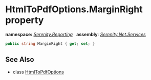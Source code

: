 # HtmlToPdfOptions.MarginRight property
**namespace:** *[Serenity.Reporting](../../README.md#serenity.reporting-namespace)*   **assembly**: *[Serenity.Net.Services](../../README.md)*

```csharp
public string MarginRight { get; set; }
```

## See Also

* class [HtmlToPdfOptions](../HtmlToPdfOptions.md)